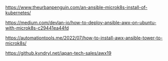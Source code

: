 https://www.theurbanpenguin.com/an-ansible-microk8s-install-of-kubernetes/

https://medium.com/devlan-io/how-to-deploy-ansible-awx-on-ubuntu-with-microk8s-c29441ea44fd

https://automationtools.me/2022/07/how-to-install-awx-ansible-tower-to-microk8s/


https://github.kyndryl.net/japan-tech-sales/awx19